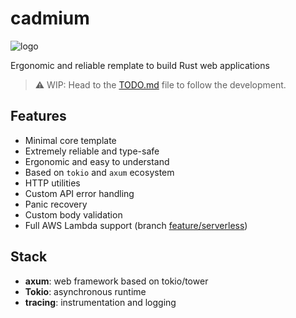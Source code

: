 # cadmium

![logo](https://github.com/paologaleotti/cadmium/assets/45665769/4808657f-c4df-40fc-81ec-ac5c993e84ec)

Ergonomic and reliable remplate to build Rust web applications

> ⚠️ WIP: Head to the [TODO.md](TODO.md) file to follow the development.

## Features

- Minimal core template
- Extremely reliable and type-safe
- Ergonomic and easy to understand
- Based on `tokio` and `axum` ecosystem
- HTTP utilities
- Custom API error handling
- Panic recovery
- Custom body validation
- Full AWS Lambda support (branch [feature/serverless](https://github.com/paologaleotti/cadmium/tree/feature/serverless))

## Stack

- **axum**: web framework based on tokio/tower
- **Tokio**: asynchronous runtime
- **tracing**: instrumentation and logging
